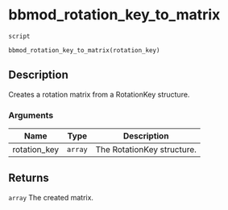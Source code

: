 # bbmod_rotation_key_to_matrix
`script`
```gml
bbmod_rotation_key_to_matrix(rotation_key)
```

## Description
Creates a rotation matrix from a RotationKey structure.

### Arguments
| Name | Type | Description |
| ---- | ---- | ----------- |
| rotation_key | `array` | The RotationKey structure. |

## Returns
`array` The created matrix.